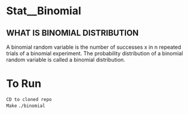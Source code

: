 # Stat__Binomial

## WHAT IS BINOMIAL DISTRIBUTION

A binomial random variable is the number of successes x in n repeated trials of a binomial experiment. 
The probability distribution of a binomial random variable is called a binomial distribution.

# To Run

```CD to cloned repo```  
```Make```
```./binomial```
